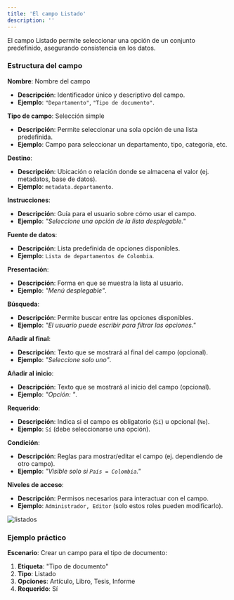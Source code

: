 ```yaml
---
title: 'El campo Listado'
description: ''
---
```


El campo Listado permite seleccionar una opción de un conjunto predefinido, asegurando consistencia en los datos.

### Estructura del campo
**Nombre**: Nombre del campo  
- **Descripción**: Identificador único y descriptivo del campo.  
- **Ejemplo**: `"Departamento"`, `"Tipo de documento"`.

**Tipo de campo**: Selección simple  
- **Descripción**: Permite seleccionar una sola opción de una lista predefinida.  
- **Ejemplo**: Campo para seleccionar un departamento, tipo, categoría, etc.

**Destino**:  
- **Descripción**: Ubicación o relación donde se almacena el valor (ej. metadatos, base de datos).  
- **Ejemplo**: `metadata.departamento`.

**Instrucciones**:  
- **Descripción**: Guía para el usuario sobre cómo usar el campo.  
- **Ejemplo**: *"Seleccione una opción de la lista desplegable."*

**Fuente de datos**:  
- **Descripción**: Lista predefinida de opciones disponibles.  
- **Ejemplo**: `Lista de departamentos de Colombia`.

**Presentación**:  
- **Descripción**: Forma en que se muestra la lista al usuario.  
- **Ejemplo**: *"Menú desplegable"*.

**Búsqueda**:  
- **Descripción**: Permite buscar entre las opciones disponibles.  
- **Ejemplo**: *"El usuario puede escribir para filtrar las opciones."*

**Añadir al final**:  
- **Descripción**: Texto que se mostrará al final del campo (opcional).  
- **Ejemplo**: *"Seleccione solo uno"*.

**Añadir al inicio**:  
- **Descripción**: Texto que se mostrará al inicio del campo (opcional).  
- **Ejemplo**: *"Opción: "*.

**Requerido**:  
- **Descripción**: Indica si el campo es obligatorio (`Sí`) u opcional (`No`).  
- **Ejemplo**: `Sí` (debe seleccionarse una opción).

**Condición**:  
- **Descripción**: Reglas para mostrar/editar el campo (ej. dependiendo de otro campo).  
- **Ejemplo**: *"Visible solo si `País = Colombia`."*

**Niveles de acceso**:  
- **Descripción**: Permisos necesarios para interactuar con el campo.  
- **Ejemplo**: `Administrador, Editor` (solo estos roles pueden modificarlo).

![listados](/archihub.github.io/imagenes/listados.png)

### Ejemplo práctico
**Escenario**: Crear un campo para el tipo de documento:

1. **Etiqueta**: "Tipo de documento"
2. **Tipo**: Listado
3. **Opciones**: Artículo, Libro, Tesis, Informe
4. **Requerido**: Sí 